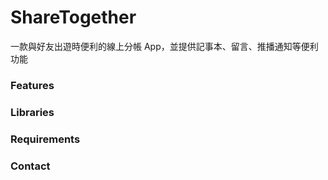 # ShareTogether

一款與好友出遊時便利的線上分帳 App，並提供記事本、留言、推播通知等便利功能



### Features

### Libraries

### Requirements

### Contact
